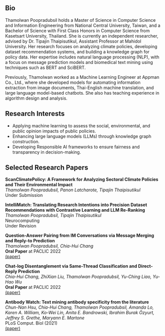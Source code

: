## Bio
Thamolwan Poopradubsil holds a Master of Science in Computer Science and Information Engineering from National Central University, Taiwan, and a Bachelor of Science with First Class Honors in Computer Science from Kasetsart University, Thailand. She is currently an independent researcher, advised by Dr. Tipajin Thaipisutikul, Assistant Professor at Mahidol University. Her research focuses on analyzing climate policies, developing dataset recommendation systems, and building a knowledge graph for policy data. Her expertise includes natural language processing (NLP), with a focus on message prediction models and biomedical text mining using techniques such as BERT and SciBERT.

Previously, Thamolwan worked as a Machine Learning Engineer at Appman Co., Ltd., where she developed models for automating information extraction from image documents, Thai-English machine translation, and large language model-based chatbots. She also has teaching experience in algorithm design and analysis.

## Research Interests
- Applying machine learning to assess the social, environmental, and public opinion impacts of public policies.
- Enhancing large language models (LLMs) through knowledge graph construction.
- Developing Responsible AI frameworks to ensure fairness and transparency in decision-making.

## Selected Research Papers
**ScanClimatePolicy: A Framework for Analyzing Sectoral Climate Policies and Their Environmental Impact**  
*Thamolwan Poopradubsil, Panon Latcharote, Tipajin Thaipisutikul*  
Under Submission

**IntelliMatch: Translating Research Intentions into Precision Dataset Recommendations with Contrastive Learning and LLM Re-Ranking**  
*Thamolwan Poopradubsil, Tipajin Thaipisutikul*  
Neurocomputing  
Under Revision

**Question-Answer Pairing from IM
Conversations via Message Merging and Reply-to Prediction**  
*Thamolwan Poopradubsil, Chia-Hui Chang*  
**Oral Paper** at PACLIC 2022  
[(paper)](https://aclanthology.org/2022.paclic-1.2.pdf)

**Chat-log Disentanglement via Same-Thread Classification and Direct-Reply Prediction**  
*Chia-Hui Chang, ZhiXian Liu, Thamolwan Poopradubsil, Yu-Ching Liao, Yu-Hao Wu*  
**Oral Paper** at PACLIC 2022  
[(paper)](https://aclanthology.org/2022.paclic-1.11/)

**Antibody Watch: Text mining antibody specificity from the literature**  
*Chun-Nan Hsu, Chia-Hui Chang, Thamolwan Poopradubsil, Amanda Lo, Karen A. William, Ko-Wei Lin, Anita E. Bandrowski, Ibrahim Burak Özyurt, Jeffrey S. Grethe, Maryann E. Martone*  
PLoS Comput. Biol (2021)  
[(paper)](https://journals.plos.org/ploscompbiol/article?id=10.1371/journal.pcbi.1008967)

